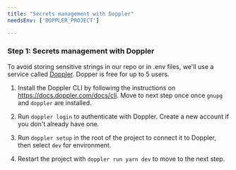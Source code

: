 ```yaml
---
title: "Secrets management with Doppler"
needsEnv: ['DOPPLER_PROJECT']

---
```


### Step 1: Secrets management with Doppler

To avoid storing sensitive strings in our repo or in .env files, we'll use a service called <a href="https://doppler.com" target="_blank">Doppler</a>. Dopper is free for up to 5 users.

1. Install the Doppler CLI by following the instructions on <a href="https://docs.doppler.com/docs/cli" target="_blank">https://docs.doppler.com/docs/cli</a>. Move to next step once once `gnupg` and `doppler` are installed.

2. Run `doppler login` to authenticate with Doppler. Create a new account if you don't already have one.

3. Run `doppler setup` in the root of the project to connect it to Doppler, then select `dev` for environment.

4. Restart the project with `doppler run yarn dev` to move to the next step.

